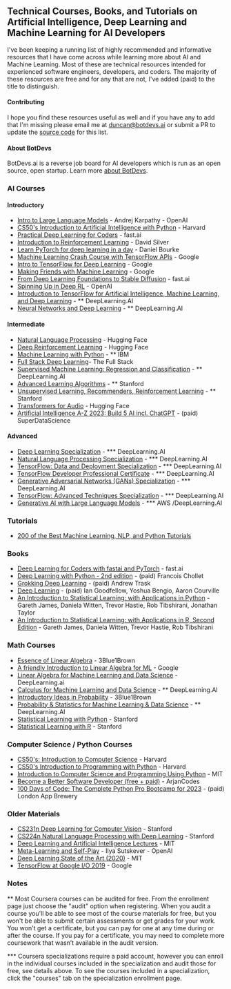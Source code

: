 ## Technical Courses, Books, and Tutorials on Artificial Intelligence, Deep Learning and Machine Learning for AI Developers

I've been keeping a running list of highly recommended and informative resources that I have come across while learning more about AI and Machine Learning. Most of these are technical resources intended for experienced software engineers, developers, and coders. The majority of these resources are free and for any that are not, I've added (paid) to the title to distinguish.

#### Contributing
I hope you find these resources useful as well and if you have any to add that I'm missing please email me at [duncan@botdevs.ai](mailto:duncan@botdevs.ai) or submit a PR to update the [source code](https://github.com/duncantmiller/ai-developer-resources/blob/main/README.md) for this list.

#### About BotDevs
BotDevs.ai is a reverse job board for AI developers which is run as an open source, open startup. Learn more [about BotDevs](https://botdevs.ai/about).

### AI Courses
#### Introductory
- [Intro to Large Language Models](https://youtu.be/zjkBMFhNj_g) - Andrej Karpathy - OpenAI
- [CS50's Introduction to Artificial Intelligence with Python](https://www.edx.org/learn/artificial-intelligence/harvard-university-cs50-s-introduction-to-artificial-intelligence-with-python) - Harvard
- [Practical Deep Learning for Coders](https://youtube.com/playlist?list=PLfYUBJiXbdtSvpQjSnJJ_PmDQB_VyT5iU) - fast.ai
- [Introduction to Reinforcement Learning](https://www.youtube.com/playlist?list=PLSVEhWrZWDHQTBmWZufjxpw3s8sveJtnJ) - David Silver
- [Learn PyTorch for deep learning in a day](https://www.youtube.com/watch?v=Z_ikDlimN6A) - Daniel Bourke
- [Machine Learning Crash Course with TensorFlow APIs](https://developers.google.com/machine-learning/crash-course) - Google
- [Intro to TensorFlow for Deep Learning](https://www.udacity.com/course/intro-to-tensorflow-for-deep-learning--ud187) - Google
- [Making Friends with Machine Learning](https://www.youtube.com/watch?v=1vkb7BCMQd0) - Google
- [From Deep Learning Foundations to Stable Diffusion](https://course.fast.ai/Lessons/part2.html) - fast.ai
- [Spinning Up in Deep RL](https://spinningup.openai.com/en/latest/) - OpenAI
- [Introduction to TensorFlow for Artificial Intelligence, Machine Learning, and Deep Learning](https://www.coursera.org/learn/introduction-tensorflow) - ** DeepLearning.AI
- [Neural Networks and Deep Learning](https://www.coursera.org/learn/neural-networks-deep-learning) - ** DeepLearning.AI

#### Intermediate
- [Natural Language Processing](https://huggingface.co/learn/nlp-course/chapter1/1) - Hugging Face
- [Deep Reinforcement Learning](https://huggingface.co/learn/deep-rl-course/unit0/introduction) - Hugging Face
- [Machine Learning with Python](https://www.coursera.org/learn/machine-learning-with-python) - ** IBM
- [Full Stack Deep Learning](https://fullstackdeeplearning.com/course/)- The Full Stack
- [Supervised Machine Learning: Regression and Classification](https://www.coursera.org/learn/machine-learning) - ** DeepLearning.AI
- [Advanced Learning Algorithms](https://www.coursera.org/learn/advanced-learning-algorithms) - ** Stanford
- [Unsupervised Learning, Recommenders, Reinforcement Learning](https://www.coursera.org/learn/unsupervised-learning-recommenders-reinforcement-learning) - ** Stanford
- [Transformers for Audio](https://huggingface.co/learn/audio-course/chapter0/introduction) - Hugging Face
- [Artificial Intelligence A-Z 2023: Build 5 AI incl. ChatGPT](https://www.udemy.com/course/artificial-intelligence-az/) - (paid) SuperDataScience

#### Advanced
- [Deep Learning Specialization](https://www.deeplearning.ai/courses/deep-learning-specialization/) - *** DeepLearning.AI
- [Natural Language Processing Specialization](https://www.deeplearning.ai/courses/natural-language-processing-specialization/) - *** DeepLearning.AI
- [TensorFlow: Data and Deployment Specialization](https://www.deeplearning.ai/courses/tensorflow-data-and-deployment-specialization/) - *** DeepLearning.AI
- [TensorFlow Developer Professional Certificate](https://www.deeplearning.ai/courses/tensorflow-developer-professional-certificate/) - *** DeepLearning.AI
- [Generative Adversarial Networks (GANs) Specialization](https://www.deeplearning.ai/courses/generative-adversarial-networks-gans-specialization/) - *** DeepLearning.AI
- [TensorFlow: Advanced Techniques Specialization](https://www.deeplearning.ai/courses/tensorflow-advanced-techniques-specialization/) - *** DeepLearning.AI
- [Generative AI with Large Language Models](https://www.deeplearning.ai/courses/generative-ai-with-llms/) - *** AWS /DeepLearning.AI

### Tutorials
- [200 of the Best Machine Learning, NLP, and Python Tutorials](https://medium.com/machine-learning-in-practice/over-200-of-the-best-machine-learning-nlp-and-python-tutorials-2018-edition-dd8cf53cb7dc)

### Books
- [Deep Learning for Coders with fastai and PyTorch](https://github.com/fastai/fastbook) - fast.ai
- [Deep Learning with Python - 2nd edition](https://www.amazon.com/gp/product/1617296864/) - (paid) Francois Chollet
- [Grokking Deep Learning](https://www.amazon.com/gp/product/1617293709) - (paid) Andrew Trask
- [Deep Learning](https://www.amazon.com/gp/product/0262035618) - (paid) Ian Goodfellow, Yoshua Bengio, Aaron Courville
- [An Introduction to Statistical Learning: with Applications in Python](https://hastie.su.domains/ISLP/ISLP_website.pdf.download.html) - Gareth James, Daniela Witten, Trevor Hastie, Rob Tibshirani, Jonathan Taylor
- [An Introduction to Statistical Learning: with Applications in R, Second Edition](https://hastie.su.domains/ISLR2/ISLRv2_corrected_June_2023.pdf.download.html) - Gareth James, Daniela Witten, Trevor Hastie, Rob Tibshirani

### Math Courses
- [Essence of Linear Algebra](https://www.3blue1brown.com/topics/linear-algebra) - 3Blue1Brown
- [A friendly Introduction to Linear Algebra for ML](https://youtu.be/LlKAna21fLE?si=WjFCOJajjSW94jKN) - Google
- [Linear Algebra for Machine Learning and Data Science](https://www.coursera.org/learn/machine-learning-linear-algebra) - DeepLearning.ai
- [Calculus for Machine Learning and Data Science](https://www.coursera.org/learn/machine-learning-calculus) - ** DeepLearning.AI
- [Introductory Ideas in Probability](https://www.3blue1brown.com/topics/probability) - 3Blue1Brown
- [Probability & Statistics for Machine Learning & Data Science](https://www.coursera.org/learn/machine-learning-probability-and-statistics) - ** DeepLearning.AI
- [Statistical Learning with Python](https://www.edx.org/learn/data-analysis-statistics/stanford-university-statistical-learning-with-python) - Stanford
- [Statistical Learning with R](https://www.edx.org/learn/statistics/stanford-university-statistical-learning) - Stanford

### Computer Science / Python Courses
- [CS50's: Introduction to Computer Science](https://www.edx.org/learn/computer-science/harvard-university-cs50-s-introduction-to-computer-science) - Harvard
- [CS50's Introduction to Programming with Python](https://www.edx.org/learn/python/harvard-university-cs50-s-introduction-to-programming-with-python) - Harvard
- [Introduction to Computer Science and Programming Using Python](https://www.edx.org/learn/computer-science/massachusetts-institute-of-technology-introduction-to-computer-science-and-programming-using-python) - MIT
- [Become a Better Software Developer (free + paid)](https://www.youtube.com/@ArjanCodes) - ArjanCodes
- [100 Days of Code: The Complete Python Pro Bootcamp for 2023](https://www.udemy.com/course/100-days-of-code/) - (paid) London App Brewery

### Older Materials
- [CS231n Deep Learning for Computer Vision](https://www.youtube.com/playlist?list=PLoROMvodv4rMFqRtEuo6SGjY4XbRIVRd4) - Stanford
- [CS224n Natural Language Processing with Deep Learning](https://www.youtube.com/playlist?list=PLoROMvodv4rMFqRtEuo6SGjY4XbRIVRd4) - Stanford
- [Deep Learning and Artificial Intelligence Lectures](https://deeplearning.mit.edu/) - MIT
- [Meta-Learning and Self-Play](https://www.youtube.com/watch?v=9EN_HoEk3KY&amp;ab_channel=LexFridman) - Ilya Sutskever - OpenAI
- [Deep Learning State of the Art (2020)](https://www.youtube.com/watch?v=0VH1Lim8gL8) - MIT
- [TensorFlow at Google I/O 2019](https://youtube.com/playlist?list=PLQY2H8rRoyvy2_vtWvCpQWM9GJXNTa5rV&amp;si=dIAcx-Ct4TGlcdcU) - Google

### Notes
** Most Coursera courses can be audited for free. From the enrollment page just choose the "audit" option when registering. When you audit a course you'll be able to see most of the course materials for free, but you won't be able to submit certain assessments or get grades for your work. You won't get a certificate, but you can pay for one at any time during or after the course. If you pay for a certificate, you may need to complete more coursework that wasn’t available in the audit version.

*** Coursera specializations require a paid account, however you can enroll in the individual courses included in the specialization and audit those for free, see details above. To see the courses included in a specialization, click the "courses" tab on the specialization enrollment page.
